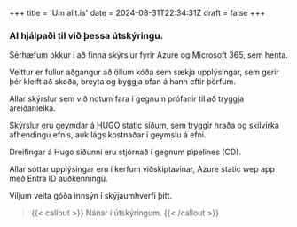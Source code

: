 +++
title = 'Um alit.is'
date = 2024-08-31T22:34:31Z
draft = false
+++

### AI hjálpaði til við þessa útskýringu.
Sérhæfum okkur í að finna skýrslur fyrir Azure og Microsoft 365, sem henta.

Veittur er fullur aðgangur að öllum kóða sem sækja upplýsingar, sem gerir þér kleift að skoða, breyta og byggja ofan á hann eftir þörfum.

Allar skýrslur sem við notum fara í gegnum prófanir til að tryggja áreiðanleika. 

Skýrslur eru geymdar á HUGO static síðum, sem tryggir hraða og skilvirka afhendingu efnis, auk lágs kostnaðar í geymslu á efni.

Dreifingar á Hugo síðunni eru stjórnað í gegnum pipelines (CD).

Allar sóttar upplýsingar eru í kerfum viðskiptavinar, Azure static wep app með Entra ID auðkenningu.

Viljum veita góða innsýn í skýjaumhverfi þitt.

> {{< callout >}}
  Nánar í útskýringum.
{{< /callout >}}
